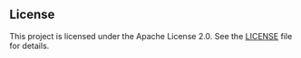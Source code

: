 ## License

This project is licensed under the Apache License 2.0. See the [LICENSE](LICENSE) file for details.